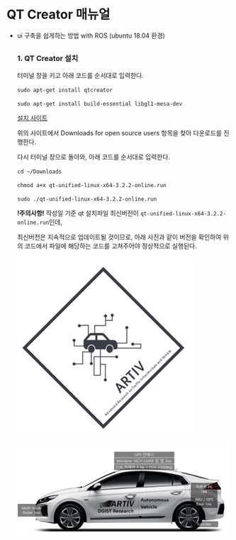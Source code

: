 # QT Creator 매뉴얼

* ui 구축을 쉽게하는 방법 with ROS (ubuntu 18.04 환경)

  ##
  ### 1. QT Creator 설치
  
  터미널 창을 키고 아래 코드를 순서대로 입력한다.
  
  `sudo apt-get install qtcreator`
  
  `sudo apt-get install build-essential libgl1-mesa-dev`
  
  [설치 사이트](https://www.qt.io/download)
  
  위의 사이트에서 Downloads for open source users 항목을 찾아 다운로드를 진행한다.
  
  다시 터미널 창으로 돌아와, 아래 코드를 순서대로 입력한다.
  
  `cd ~/Downloads`
  
  `chmod a+x qt-unified-linux-x64-3.2.2-online.run`
  
  `sudo ./qt-unified-linux-x64-3.2.2-online.run`
  
  **!주의사항!** 작성일 기준 qt 설치파일 최신버전이 `qt-unified-linux-x64-3.2.2-online.run`인데,
  
  최신버전은 지속적으로 업데이트될 것이므로, 아래 사진과 같이 버전을 확인하여 위의 코드에서 파일에 해당하는 코드를 고쳐주어야 정상적으로 실행된다.
  
  ![manual1](./img/artiv_logo.png)
  
  ![vehicle](./img/vehicle_layout.png)
